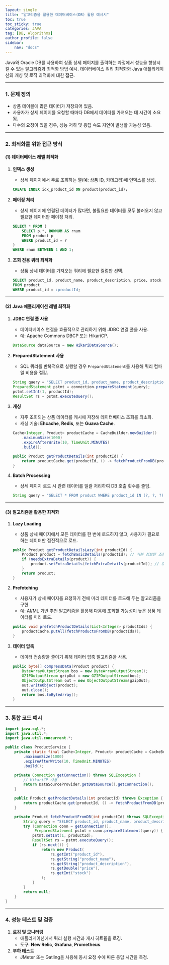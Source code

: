 ```yaml
---
layout: single
title: "알고리즘을 활용한 데이터베이스(DB) 활용 예시시"
toc: true
toc_sticky: true
categories: JAVA
tag: [DB, Algorithms]
author_profile: false
sidebar:
    nav: "docs"
---
```


Java와 Oracle DB를 사용하여 상품 상세 페이지를 출력하는 과정에서 성능을 향상시킬 수 있는 알고리즘과 최적화 방법 예시. 
데이터베이스 쿼리 최적화와 Java 애플리케이션의 캐싱 및 로직 최적화에 대한 접근.

------

### 1. 문제 정의

- 상품 테이블에 많은 데이터가 저장되어 있음.
- 사용자가 상세 페이지를 요청할 때마다 DB에서 데이터를 가져오는 데 시간이 소요됨.
- 다수의 요청이 있을 경우, 성능 저하 및 응답 속도 지연이 발생할 가능성 있음.

------

### 2. 최적화를 위한 접근 방식

#### **(1) 데이터베이스 레벨 최적화**

1. **인덱스 생성**

   - 상세 페이지에서 주로 조회하는 열(예: 상품 ID, 카테고리)에 인덱스를 생성.

   ```sql
   CREATE INDEX idx_product_id ON product(product_id);
   ```

2. **페이징 처리**

   - 상세 페이지에 연결된 데이터가 많다면, 불필요한 데이터를 모두 불러오지 않고 필요한 데이터만 페이징 처리.

   ```sql
   SELECT * FROM (
       SELECT p.*, ROWNUM AS rnum
       FROM product p
       WHERE product_id = ?
   )
   WHERE rnum BETWEEN 1 AND 1;
   ```

3. **조회 전용 쿼리 최적화**

   - 상품 상세 데이터를 가져오는 쿼리에 필요한 컬럼만 선택.

   ```sql
   SELECT product_id, product_name, product_description, price, stock
   FROM product
   WHERE product_id = :productId;
   ```

------

#### **(2) Java 애플리케이션 레벨 최적화**

1. **JDBC 연결 풀 사용**

   - 데이터베이스 연결을 효율적으로 관리하기 위해 JDBC 연결 풀을 사용.
   - 예: Apache Commons DBCP 또는 HikariCP.

   ```java
   DataSource dataSource = new HikariDataSource();
   ```

2. **PreparedStatement 사용**

   - SQL 쿼리를 반복적으로 실행할 경우 `PreparedStatement`를 사용해 쿼리 컴파일 비용을 절감.

   ```java
   String query = "SELECT product_id, product_name, product_description, price, stock FROM product WHERE product_id = ?";
   PreparedStatement pstmt = connection.prepareStatement(query);
   pstmt.setInt(1, productId);
   ResultSet rs = pstmt.executeQuery();
   ```

3. **캐싱**

   - 자주 조회되는 상품 데이터를 캐시에 저장해 데이터베이스 조회를 최소화.
   - 캐싱 기술: **Ehcache**, **Redis**, 또는 **Guava Cache**.

   ```java
   Cache<Integer, Product> productCache = CacheBuilder.newBuilder()
       .maximumSize(1000)
       .expireAfterWrite(10, TimeUnit.MINUTES)
       .build();
   
   public Product getProductDetails(int productId) {
       return productCache.get(productId, () -> fetchProductFromDB(productId));
   }
   ```

4. **Batch Processing**

   - 상세 페이지 로드 시 관련 데이터를 일괄 처리하여 DB 호출 횟수를 줄임.

   ```java
   String query = "SELECT * FROM product WHERE product_id IN (?, ?, ?)";
   ```

------

#### **(3) 알고리즘을 활용한 최적화**

1. **Lazy Loading**

   - 상품 상세 페이지에서 모든 데이터를 한 번에 로드하지 않고, 사용자가 필요로 하는 데이터만 점진적으로 로드.

   ```java
   public Product getProductDetailsLazy(int productId) {
       Product product = fetchBasicDetails(productId); // 기본 정보만 조회
       if (needsExtraDetails(product)) {
           product.setExtraDetails(fetchExtraDetails(productId)); // 추가 정보 로드
       }
       return product;
   }
   ```

2. **Prefetching**

   - 사용자가 상세 페이지를 요청하기 전에 미리 데이터를 로드해 두는 알고리즘을 구현.
   - 예: AI/ML 기반 추천 알고리즘을 활용해 다음에 조회할 가능성이 높은 상품 데이터를 미리 로드.

   ```java
   public void prefetchProductDetails(List<Integer> productIds) {
       productCache.putAll(fetchProductsFromDB(productIds));
   }
   ```

3. **데이터 압축**

   - 데이터 전송량을 줄이기 위해 데이터 압축 알고리즘을 사용.

   ```java
   public byte[] compressData(Product product) {
       ByteArrayOutputStream bos = new ByteArrayOutputStream();
       GZIPOutputStream gzipOut = new GZIPOutputStream(bos);
       ObjectOutputStream out = new ObjectOutputStream(gzipOut);
       out.writeObject(product);
       out.close();
       return bos.toByteArray();
   }
   ```

------

### 3. 통합 코드 예시

```java
import java.sql.*;
import java.util.*;
import java.util.concurrent.*;

public class ProductService {
    private static final Cache<Integer, Product> productCache = CacheBuilder.newBuilder()
        .maximumSize(1000)
        .expireAfterWrite(10, TimeUnit.MINUTES)
        .build();

    private Connection getConnection() throws SQLException {
        // HikariCP 사용
        return DataSourceProvider.getDataSource().getConnection();
    }

    public Product getProductDetails(int productId) throws Exception {
        return productCache.get(productId, () -> fetchProductFromDB(productId));
    }

    private Product fetchProductFromDB(int productId) throws SQLException {
        String query = "SELECT product_id, product_name, product_description, price, stock FROM product WHERE product_id = ?";
        try (Connection conn = getConnection();
             PreparedStatement pstmt = conn.prepareStatement(query)) {
            pstmt.setInt(1, productId);
            ResultSet rs = pstmt.executeQuery();
            if (rs.next()) {
                return new Product(
                    rs.getInt("product_id"),
                    rs.getString("product_name"),
                    rs.getString("product_description"),
                    rs.getDouble("price"),
                    rs.getInt("stock")
                );
            }
        }
        return null;
    }
}
```

------

### 4. 성능 테스트 및 검증

1. **로깅 및 모니터링**
   - 애플리케이션에서 쿼리 실행 시간과 캐시 히트율을 로깅.
   - 도구: **New Relic**, **Grafana**, **Prometheus**.
2. **부하 테스트**
   - JMeter 또는 Gatling을 사용해 동시 요청 수에 따른 응답 시간을 측정.


   